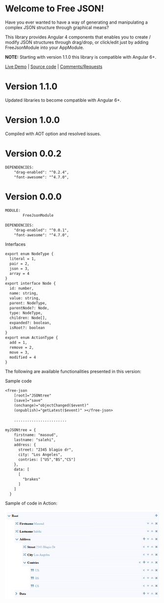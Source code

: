 

# Welcome to Free JSON!

Have you ever wanted to have a way of generating and manipulating a complex JSON structure through graphical means?

This library provides Angular 4 components that enables you to create / modify JSON structures through drag/drop, or click/edit just by adding FreeJsonModule into your AppModule.

**NOTE:** Starting with version 1.1.0 this library is compatible with Angular 6+.

[Live Demo](https://free-json.stackblitz.io)  | [Source code](https://github.com/msalehisedeh/free-json/tree/master/src/app) | [Comments/Requests](https://github.com/msalehisedeh/free-json/issues)

# Version 1.1.0
Updated libraries to become compatible with Angular 6+. 

# Version 1.0.0
Compiled with AOT option and resolved issues. 


# Version 0.0.2
```
DEPENDENCIES: 
    "drag-enabled": "^0.2.4",
    "font-awesome": "^4.7.0",
```

# Version 0.0.0

```
MODULE: 
		FreeJsonModule

DEPENDENCIES: 
    "drag-enabled": "^0.0.1",
    "font-awesome": "^4.7.0",
```

Interfaces
```
export enum NodeType {
  literal = 1,
  pair = 2,
  json = 3,
  array = 4
}
export interface Node {
  id: number,
  name: string,
  value: string,
  parent: NodeType,
  parentNode?: Node,
  type: NodeType,
  children: Node[],
  expanded?: boolean,
  isRoot?: boolean
}
export enum ActionType {
  add = 1,
  remove = 2,
  move = 3,
  modified = 4
}
```

The following are available functionalities presented in this version:

Sample code
```
<free-json 
	[root]="JSONtree"
	[save]="save"
    (onchange)="objectChanged($event)"
    (onpublish)="getLatest($event)" ></free-json>	

	........................

myJSONtree = {
	firstname: "masoud",
	lastname: "salehi",
	address: {
	  street: "2345 blagio dr",
	  city: "Los Angeles",
	  contries: ["US","BS","CS"]
	},
	data: [
	  [
		"brakes"
	  ]
	]
  }
```

Sample of code in Action:

![alt text](https://raw.githubusercontent.com/msalehisedeh/free-json/master/sample.png  "What you would see when a free JSON is used")


